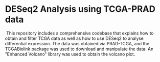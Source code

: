 # DESeq2 Analysis using TCGA-PRAD data 

<p> This repository includes a comprehensive codebase that explains how to obtain and filter TCGA data as well as how to use DESeq2 to analyse differential expression. The data was obtained via PRAD-TCGA, and the TCGABiolink package was used to download and manipulate the data. An "Enhanced Volcano" library was used to obtain the volcano plot.</p>
